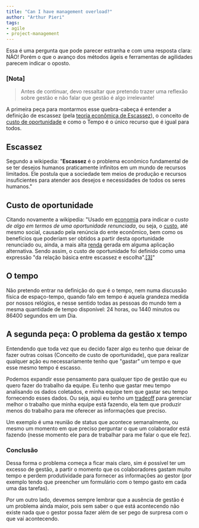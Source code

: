 ```yaml
---
title: "Can I have management overload?"
author: "Arthur Pieri"
tags: 
- agile
- project-management
---
```

Essa é uma pergunta que pode parecer estranha e com uma resposta clara: NÃO! Porém o que o avanço dos métodos ágeis e ferramentas de agilidades parecem indicar o oposto.

### [Nota]

> Antes de continuar, devo ressaltar que pretendo trazer uma reflexão sobre gestão e não falar que gestão é algo irrelevante!

A primeira peça para montarmos esse quebra-cabeça é entender a definição de escassez (pela [teoria econômica de Escassez](https://pt.wikipedia.org/wiki/Escassez)), o conceito de [custo de oportunidade](https://pt.wikipedia.org/wiki/Custo_de_oportunidade) e como o Tempo é o único recurso que é igual para todos.

## Escassez

Segundo a wikipedia: "**Escassez** é o problema econômico fundamental de se ter desejos humanos praticamente infinitos em um mundo de recursos limitados. Ele postula que a sociedade tem meios de produção e recursos insuficientes para atender aos desejos e necessidades de todos os seres humanos."

## Custo de oportunidade

Citando novamente a wikipedia: "Usado em [economia](https://pt.wikipedia.org/wiki/Economia) para indicar o _custo de algo em termos de uma oportunidade renunciada_, ou seja, o [custo](https://pt.wikipedia.org/wiki/Custo), até mesmo social, causado pela renúncia do ente econômico, bem como os benefícios que poderiam ser obtidos a partir desta oportunidade renunciado ou, ainda, a mais alta [renda](https://pt.wikipedia.org/wiki/Renda) gerada em alguma aplicação alternativa. Sendo assim, o custo de oportunidade foi definido como uma expressão "da relação básica entre escassez e escolha".[[3]](https://pt.wikipedia.org/wiki/Custo_de_oportunidade#cite_note-3)"

## O tempo

Não pretendo entrar na definição do que é o tempo, nem numa discussão física de espaço-tempo, quando falo em tempo é aquela grandeza medida por nossos relógios, e nesse sentido todas as pessoas do mundo tem a mesma quantidade de tempo disponível: 24 horas, ou 1440 minutos ou 86400 segundos em um Dia.

## A segunda peça: O problema da gestão x tempo

Entendendo que toda vez que eu decido fazer algo eu tenho que deixar de fazer outras coisas (Conceito de custo de oportunidade), que para realizar qualquer ação eu necessariamente tenho que "gastar" um tempo e que esse mesmo tempo é escasso.

Podemos expandir esse pensamento para qualquer tipo de gestão que eu quero fazer do trabalho da equipe. Eu tenho que gastar meu tempo analisando os dados coletados, e minha equipe tem que gastar seu tempo fornecendo esses dados. Ou seja, aqui eu tenho um [tradeoff](https://pt.wikipedia.org/wiki/Trade-off) para gerenciar melhor o trabalho que minha equipe está fazendo, ela tem que produzir menos do trabalho para me oferecer as informações que preciso.

Um exemplo é uma reunião de status que acontece semanalmente, ou mesmo um momento em que preciso perguntar o que um colaborador está fazendo (nesse momento ele para de trabalhar para me falar o que ele fez).

### Conclusão

Dessa forma o problema começa a ficar mais claro, sim é possível ter um excesso de gestão, a partir o momento que os colaboradores gastam muito tempo e perdem produtividade para fornecer as informações ao gestor (por exemplo tendo que preencher um formulário com o tempo gasto em cada uma das tarefas).

Por um outro lado, devemos sempre lembrar que a ausência de gestão é um problema ainda maior, pois sem saber o que está acontecendo não existe nada que o gestor possa fazer além de ser pego de surpresa com o que vai acontecendo.